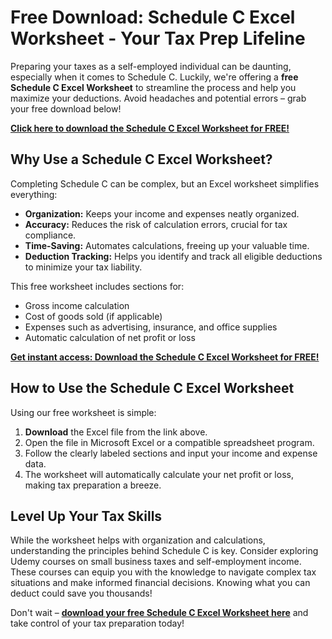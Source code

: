 # Free Download: Schedule C Excel Worksheet - Your Tax Prep Lifeline

Preparing your taxes as a self-employed individual can be daunting, especially when it comes to Schedule C. Luckily, we're offering a **free Schedule C Excel Worksheet** to streamline the process and help you maximize your deductions. Avoid headaches and potential errors – grab your free download below!

[**Click here to download the Schedule C Excel Worksheet for FREE!**](https://udemywork.com/schedule-c-excel-worksheet)

## Why Use a Schedule C Excel Worksheet?

Completing Schedule C can be complex, but an Excel worksheet simplifies everything:

*   **Organization:** Keeps your income and expenses neatly organized.
*   **Accuracy:** Reduces the risk of calculation errors, crucial for tax compliance.
*   **Time-Saving:** Automates calculations, freeing up your valuable time.
*   **Deduction Tracking:** Helps you identify and track all eligible deductions to minimize your tax liability.

This free worksheet includes sections for:

*   Gross income calculation
*   Cost of goods sold (if applicable)
*   Expenses such as advertising, insurance, and office supplies
*   Automatic calculation of net profit or loss

[**Get instant access: Download the Schedule C Excel Worksheet for FREE!**](https://udemywork.com/schedule-c-excel-worksheet)

## How to Use the Schedule C Excel Worksheet

Using our free worksheet is simple:

1.  **Download** the Excel file from the link above.
2.  Open the file in Microsoft Excel or a compatible spreadsheet program.
3.  Follow the clearly labeled sections and input your income and expense data.
4.  The worksheet will automatically calculate your net profit or loss, making tax preparation a breeze.

## Level Up Your Tax Skills

While the worksheet helps with organization and calculations, understanding the principles behind Schedule C is key. Consider exploring Udemy courses on small business taxes and self-employment income. These courses can equip you with the knowledge to navigate complex tax situations and make informed financial decisions. Knowing what you can deduct could save you thousands!

Don't wait – **[download your free Schedule C Excel Worksheet here](https://udemywork.com/schedule-c-excel-worksheet)** and take control of your tax preparation today!
